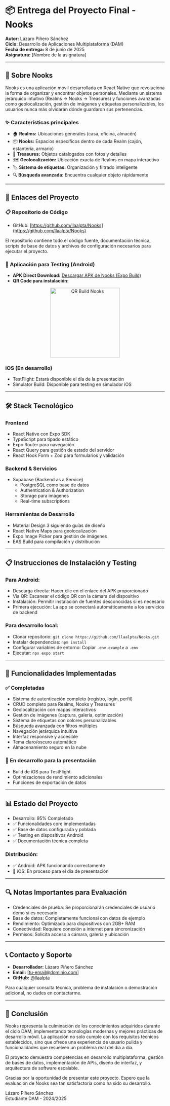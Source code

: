 # 📦 Entrega del Proyecto Final - Nooks

**Autor:** Lázaro Piñero Sánchez  
**Ciclo:** Desarrollo de Aplicaciones Multiplataforma (DAM)  
**Fecha de entrega:** 8 de junio de 2025  
**Asignatura:** [Nombre de la asignatura]

---

## 📱 Sobre Nooks
Nooks es una aplicación móvil desarrollada en React Native que revoluciona la forma de organizar y encontrar objetos personales. Mediante un sistema jerárquico intuitivo (Realms → Nooks → Treasures) y funciones avanzadas como geolocalización, gestión de imágenes y etiquetas personalizables, los usuarios nunca más olvidarán dónde guardaron sus pertenencias.

### ✨ Características principales
- 🏠 **Realms:** Ubicaciones generales (casa, oficina, almacén)
- 📦 **Nooks:** Espacios específicos dentro de cada Realm (cajón, estantería, armario)
- 💎 **Treasures:** Objetos catalogados con fotos y detalles
- 🗺️ **Geolocalización:** Ubicación exacta de Realms en mapa interactivo
- 🏷️ **Sistema de etiquetas:** Organización y filtrado inteligente
- 🔍 **Búsqueda avanzada:** Encuentra cualquier objeto rápidamente

---

## 🔗 Enlaces del Proyecto

### 📋 Repositorio de Código
- GitHub: [https://github.com/llaalpta/Nooks](https://github.com/llaalpta/Nooks)

El repositorio contiene todo el código fuente, documentación técnica, scripts de base de datos y archivos de configuración necesarios para ejecutar el proyecto.

### 📱 Aplicación para Testing (Android)
- **APK Direct Download:** [Descargar APK de Nooks (Expo Build)](https://expo.dev/accounts/llaalpta/projects/Nooks/builds/3fdb8a6f-316d-4df4-bc6e-b720bef80217)
- **QR Code para instalación:**

<p align="center">
  <img src="assets/images/nooks-qr.png" alt="QR Build Nooks" width="220" />
</p>

### iOS (En desarrollo)
- TestFlight: Estará disponible el día de la presentación
- Simulator Build: Disponible para testing en simulador iOS

---

## 🛠️ Stack Tecnológico

### Frontend
- React Native con Expo SDK
- TypeScript para tipado estático
- Expo Router para navegación
- React Query para gestión de estado del servidor
- React Hook Form + Zod para formularios y validación

### Backend & Servicios
- Supabase (Backend as a Service)
  - PostgreSQL como base de datos
  - Authentication & Authorization
  - Storage para imágenes
  - Real-time subscriptions

### Herramientas de Desarrollo
- Material Design 3 siguiendo guías de diseño
- React Native Maps para geolocalización
- Expo Image Picker para gestión de imágenes
- EAS Build para compilación y distribución

---

## 📋 Instrucciones de Instalación y Testing

### Para Android:
- Descarga directa: Hacer clic en el enlace del APK proporcionado
- Vía QR: Escanear el código QR con la cámara del dispositivo
- Instalación: Permitir instalación de fuentes desconocidas si es necesario
- Primera ejecución: La app se conectará automáticamente a los servicios de backend

### Para desarrollo local:
- Clonar repositorio: `git clone https://github.com/llaalpta/Nooks.git`
- Instalar dependencias: `npm install`
- Configurar variables de entorno: Copiar `.env.example` a `.env`
- Ejecutar: `npx expo start`

---

## 🎯 Funcionalidades Implementadas

### ✅ Completadas
- Sistema de autenticación completo (registro, login, perfil)
- CRUD completo para Realms, Nooks y Treasures
- Geolocalización con mapas interactivos
- Gestión de imágenes (captura, galería, optimización)
- Sistema de etiquetas con colores personalizables
- Búsqueda avanzada con filtros múltiples
- Navegación jerárquica intuitiva
- Interfaz responsive y accesible
- Tema claro/oscuro automático
- Almacenamiento seguro en la nube

### 🔄 En desarrollo para la presentación
- Build de iOS para TestFlight
- Optimizaciones de rendimiento adicionales
- Funciones de exportación de datos

---

## 📊 Estado del Proyecto
- Desarrollo: 95% Completado
- ✅ Funcionalidades core implementadas
- ✅ Base de datos configurada y poblada
- ✅ Testing en dispositivos Android
- ✅ Documentación técnica completa

### Distribución:
- ✅ Android: APK funcionando correctamente
- 🔄 iOS: En proceso para el día de presentación

---

## 🔍 Notas Importantes para Evaluación
- Credenciales de prueba: Se proporcionarán credenciales de usuario demo si es necesario
- Base de datos: Completamente funcional con datos de ejemplo
- Rendimiento: Optimizado para dispositivos con 2GB+ RAM
- Conectividad: Requiere conexión a internet para sincronización
- Permisos: Solicita acceso a cámara, galería y ubicación

---

## 📞 Contacto y Soporte
- **Desarrollador:** Lázaro Piñero Sánchez
- **Email:** [tu-email@dominio.com]
- **GitHub:** [@llaalpta](https://github.com/llaalpta)

Para cualquier consulta técnica, problema de instalación o demostración adicional, no dudes en contactarme.

---

## 📝 Conclusión
Nooks representa la culminación de los conocimientos adquiridos durante el ciclo DAM, implementando tecnologías modernas y mejores prácticas de desarrollo móvil. La aplicación no solo cumple con los requisitos técnicos establecidos, sino que ofrece una experiencia de usuario pulida y funcionalidades que resuelven un problema real del día a día.

El proyecto demuestra competencias en desarrollo multiplataforma, gestión de bases de datos, implementación de APIs, diseño de interfaz, y arquitectura de software escalable.

Gracias por la oportunidad de presentar este proyecto. Espero que la evaluación de Nooks sea tan satisfactoria como ha sido su desarrollo.

Lázaro Piñero Sánchez  
Estudiante DAM - 2024/2025
